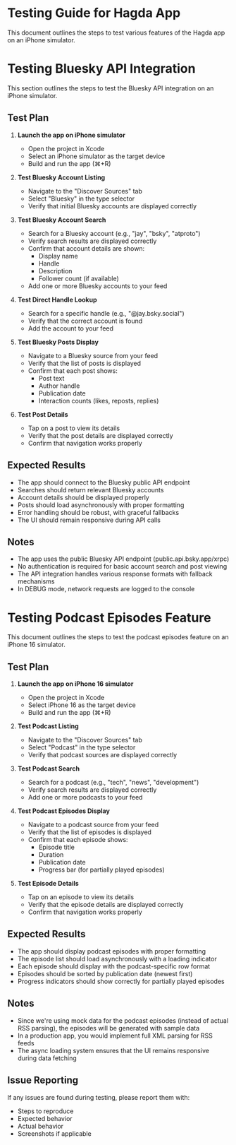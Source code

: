 # Testing Guide for Hagda App

This document outlines the steps to test various features of the Hagda app on an iPhone simulator.

# Testing Bluesky API Integration

This section outlines the steps to test the Bluesky API integration on an iPhone simulator.

## Test Plan

1. **Launch the app on iPhone simulator**
   - Open the project in Xcode
   - Select an iPhone simulator as the target device
   - Build and run the app (⌘+R)

2. **Test Bluesky Account Listing**
   - Navigate to the "Discover Sources" tab
   - Select "Bluesky" in the type selector
   - Verify that initial Bluesky accounts are displayed correctly

3. **Test Bluesky Account Search**
   - Search for a Bluesky account (e.g., "jay", "bsky", "atproto")
   - Verify search results are displayed correctly
   - Confirm that account details are shown:
     - Display name
     - Handle
     - Description
     - Follower count (if available)
   - Add one or more Bluesky accounts to your feed

4. **Test Direct Handle Lookup**
   - Search for a specific handle (e.g., "@jay.bsky.social")
   - Verify that the correct account is found
   - Add the account to your feed

5. **Test Bluesky Posts Display**
   - Navigate to a Bluesky source from your feed
   - Verify that the list of posts is displayed
   - Confirm that each post shows:
     - Post text
     - Author handle
     - Publication date
     - Interaction counts (likes, reposts, replies)
   
6. **Test Post Details**
   - Tap on a post to view its details
   - Verify that the post details are displayed correctly
   - Confirm that navigation works properly

## Expected Results

- The app should connect to the Bluesky public API endpoint
- Searches should return relevant Bluesky accounts
- Account details should be displayed properly
- Posts should load asynchronously with proper formatting
- Error handling should be robust, with graceful fallbacks
- The UI should remain responsive during API calls

## Notes

- The app uses the public Bluesky API endpoint (public.api.bsky.app/xrpc)
- No authentication is required for basic account search and post viewing
- The API integration handles various response formats with fallback mechanisms
- In DEBUG mode, network requests are logged to the console

# Testing Podcast Episodes Feature

This document outlines the steps to test the podcast episodes feature on an iPhone 16 simulator.

## Test Plan

1. **Launch the app on iPhone 16 simulator**
   - Open the project in Xcode
   - Select iPhone 16 as the target device
   - Build and run the app (⌘+R)

2. **Test Podcast Listing**
   - Navigate to the "Discover Sources" tab
   - Select "Podcast" in the type selector
   - Verify that podcast sources are displayed correctly

3. **Test Podcast Search**
   - Search for a podcast (e.g., "tech", "news", "development")
   - Verify search results are displayed correctly
   - Add one or more podcasts to your feed

4. **Test Podcast Episodes Display**
   - Navigate to a podcast source from your feed
   - Verify that the list of episodes is displayed
   - Confirm that each episode shows:
     - Episode title
     - Duration
     - Publication date
     - Progress bar (for partially played episodes)
   
5. **Test Episode Details**
   - Tap on an episode to view its details
   - Verify that the episode details are displayed correctly
   - Confirm that navigation works properly

## Expected Results

- The app should display podcast episodes with proper formatting
- The episode list should load asynchronously with a loading indicator
- Each episode should display with the podcast-specific row format
- Episodes should be sorted by publication date (newest first)
- Progress indicators should show correctly for partially played episodes

## Notes

- Since we're using mock data for the podcast episodes (instead of actual RSS parsing), the episodes will be generated with sample data
- In a production app, you would implement full XML parsing for RSS feeds
- The async loading system ensures that the UI remains responsive during data fetching

## Issue Reporting

If any issues are found during testing, please report them with:
- Steps to reproduce
- Expected behavior
- Actual behavior
- Screenshots if applicable